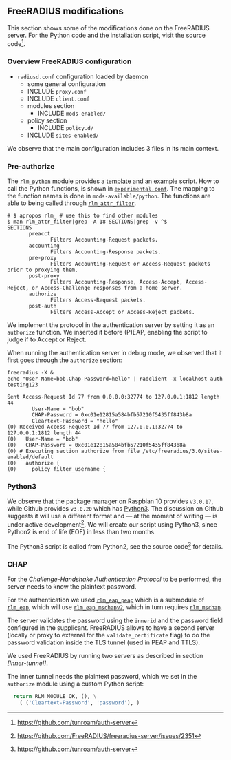 ## FreeRADIUS modifications

This section shows some of the modifications
done on the FreeRADIUS server.
For the Python code and the installation script,
visit the source code[^authserver].

[^authserver]: https://github.com/tunroam/auth-server

### Overview FreeRADIUS configuration

- `radiusd.conf` configuration loaded by daemon
  - some general configuration
  - INCLUDE `proxy.conf`
  - INCLUDE `client.conf`
  - modules section
    - INCLUDE `mods-enabled/`
  - policy section
    - INCLUDE `policy.d/`
  - INCLUDE `sites-enabled/`

We observe that the main configuration includes 3 files in its main context.

### Pre-authorize

The
[`rlm_python`](https://wiki.freeradius.org/modules/Rlm_python)
module provides a
[template](https://github.com/FreeRADIUS/freeradius-server/blob/v3.0.x/src/modules/rlm_python/example.py)
and an
[example](https://github.com/FreeRADIUS/freeradius-server/blob/v3.0.x/src/modules/rlm_python/prepaid.py)
script.
How to call the Python functions,
is shown in
[`experimental.conf`](https://github.com/FreeRADIUS/freeradius-server/blob/v3.0.x/raddb/experimental.conf).
The mapping to the function names is done in `mods-available/python`.
The functions are able to being called through
[`rlm_attr_filter`](https://freeradius.org/modules/?mod=rlm_attr_filter).

```
# $ apropos rlm_ # use this to find other modules
$ man rlm_attr_filter|grep -A 18 SECTIONS|grep -v ^$
SECTIONS
       preacct
              Filters Accounting-Request packets.
       accounting
              Filters Accounting-Response packets.
       pre-proxy
              Filters Accounting-Request or Access-Request packets prior to proxying them.
       post-proxy
              Filters Accounting-Response, Access-Accept, Access-Reject, or Access-Challenge responses from a home server.
       authorize
              Filters Access-Request packets.
       post-auth
              Filters Access-Accept or Access-Reject packets.
```

We implement the protocol in the authentication server
by setting it as an
`authorize`
function.
We inserted it before (P)EAP,
enabling the script to judge if to Accept or Reject.

When running the authentication server in debug mode,
we observed that it first goes through the `authorize` section:

```
freeradius -X &
echo "User-Name=bob,Chap-Password=hello" | radclient -x localhost auth testing123

Sent Access-Request Id 77 from 0.0.0.0:32774 to 127.0.0.1:1812 length 44
        User-Name = "bob"
        CHAP-Password = 0xc01e12815a584bfb57210f5435ff843b8a
        Cleartext-Password = "hello"
(0) Received Access-Request Id 77 from 127.0.0.1:32774 to 127.0.0.1:1812 length 44
(0)   User-Name = "bob"
(0)   CHAP-Password = 0xc01e12815a584bfb57210f5435ff843b8a
(0) # Executing section authorize from file /etc/freeradius/3.0/sites-enabled/default
(0)   authorize {
(0)     policy filter_username {
```

### Python3

We observe that the package manager on Raspbian 10 provides `v3.0.17`,
while Github provides `v3.0.20` which has
[Python3](https://github.com/FreeRADIUS/freeradius-server/blob/v3.0.x/raddb/mods-available/python3).
The discussion on Github suggests it will use a different format
and
&mdash; at the moment of writing &mdash;
is under active development[^python3discuss].
We will create our script using Python3, since Python2 is end of life (EOF)
in less than two months.

[^python3discuss]: https://github.com/FreeRADIUS/freeradius-server/issues/2351

The Python3 script is called from Python2,
see the source code[^authserver] for details.

### CHAP

For the *Challenge-Handshake Authentication Protocol* to be performed,
the server needs to know the plaintext password.

For the authentication we used
[`rlm_eap_peap`](https://networkradius.com/doc/current/raddb/mods-available/eap/peap.html)
which is a submodule of
[`rlm_eap`](https://networkradius.com/doc/current/raddb/mods-available/eap.html),
which will use
[`rlm_eap_mschapv2`](https://networkradius.com/doc/current/raddb/mods-available/eap/mschapv2.html),
which in turn requires
[`rlm_mschap`](https://networkradius.com/doc/current/raddb/mods-available/mschap.html).

The server validates the password using the `innerid` and the password field
configured in the supplicant.
FreeRADIUS allows to have a second server
(locally or proxy to external for the `validate_certificate` flag)
to do the password validation inside the TLS tunnel (used in PEAP and TTLS).

We used FreeRADIUS by running two servers
as described in section
*[Inner-tunnel]*.

The inner tunnel needs the plaintext password,
which we set in the `authorize` module using a custom
Python script:

```python
  return RLM_MODULE_OK, (), \
    ( ('Cleartext-Password', 'password'), )
```

